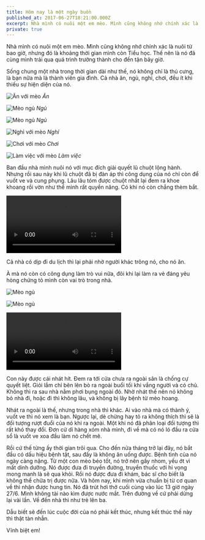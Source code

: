```yaml
---
title: Hôm nay là một ngày buồn
published_at: 2017-06-27T18:21:00.000Z
excerpt: Nhà mình có nuôi một em mèo. Mình cũng không nhớ chính xác là nuôi từ bao giờ, nhưng đó là khoảng thời gian mình còn Tiểu học. Thế nên là nó đã cùng mình trải qua quá trình trưởng thành cho đến tận bây giờ.
private: true
---
```


Nhà mình có nuôi một em mèo. Mình cũng không nhớ chính xác là nuôi từ bao giờ,
nhưng đó là khoảng thời gian mình còn Tiểu học. Thế nên là nó đã cùng mình trải
qua quá trình trưởng thành cho đến tận bây giờ.

Sống chung một nhà trong thời gian dài như thế, nó không chỉ là thú cưng, là bạn
nữa mà là thành viên gia đình. Cả nhà ăn, ngủ, nghỉ, chơi, đều ít khi thiếu sự
hiện diện của nó.

![Ăn với mèo](/assets/images/blog/an-voi-meo.jpg) _Ăn_

![Mèo ngủ](/assets/images/blog/meo-ngu.jpg) _Ngủ_

![Mèo ngủ](/assets/images/blog/meo-ngu-2.jpg) _Ngủ_

![Nghỉ với mèo](/assets/images/blog/nghi-voi-meo.jpg) _Nghỉ_

![Chơi với mèo](/assets/images/blog/choi-voi-meo.jpg) _Chơi_

![Làm việc với mèo](/assets/images/blog/lam-viec-voi-meo.jpg) _Làm việc_

Ban đầu nhà mình nuôi nó với mục đích giải quyết lũ chuột lộng hành. Nhưng rồi
sau này khi lũ chuột đã bị đàn áp thì công dụng của nó chỉ còn để vuốt ve và
cung phụng. Lâu lâu tóm được chuột nhắt lại đem ra khoe khoang rồi vờn như thể
mình rất quyền năng. Có khi nó còn chẳng thèm bắt.

![Mèo vờn chuột](/assets/images/blog/meo-von-chuot.mp4)

Cả nhà có dịp đi du lịch thì lại phải nhờ người khác trông nó, cho nó ăn.

À mà nó còn có công dụng làm trò vui nữa, đôi khi lại làm ra vẻ đáng yêu hòng
chứng tỏ mình còn vai trò trong nhà.

![Mèo ngủ](/assets/images/blog/meo-ngu-2.jpg)

![Mèo ngủ](/assets/images/blog/meo-ngu-3.jpg)

![Mèo lên cầu thang](/assets/images/blog/meo-len-cau-thang.mp4)

Con này được cái nhát hít. Đem ra tới cửa chưa ra ngoài sân là chống cự quyết
liệt. Giỏi lắm chỉ bẽn lẽn bò ra ngoài buổi tối khi vắng người và có chủ. Không
thì ra sau nhà nằm phơi bụng ngoài đó. Nhờ nhát thế nên nó không bỏ nhà đi, hoặc
đi thì không lâu, và không bị lây bệnh từ mèo hoang.

Nhát ra ngoài là thế, nhưng trong nhà thì khác. Ai vào nhà mà có thành ý, vuốt
ve thì nó xem là bạn. Ngược lại, dè chừng hay tỏ ra không thích thì sẽ là đối
tượng rượt đuổi của nó khi ra ngoài. Một khi nó đã phân loại đối tượng thì rất
khó thay đổi. Đơn cử dì hàng xóm nhà mình, đi về mà có nó ló đầu ra cửa sổ là
vuốt ve xoa đầu làm nó chết mê.

Rồi cứ thế từng ấy thời gian trôi qua. Cho đến nửa tháng trở lại đây, nó bắt đầu
có dấu hiệu bệnh tật, sau đấy là không ăn uống được. Bệnh tình của nó ngày càng
nặng. Từ một con mèo béo tốt, nó trở nên gầy nhom, yếu ớt vì mất dinh dưỡng. Nó
được đưa đi truyền đường, truyền thuốc với hi vọng mong manh là sẽ qua khỏi. Rồi
nó được đưa đi khám, bác sĩ cho biết là không thể chữa trị được nữa. Và hôm nay,
khi mình vừa chuẩn bị từ cơ quan về thì nhận được hung tin. Nó đã trút hơi thở
cuối cùng vào lúc 13 giờ ngày 27/6. Mình không tài nào kìm được nước mắt. Trên
đường về cứ phải dừng lại vài lần. Về đến nhà thì như trẻ lên ba.

Dẫu biết sẽ đến lúc cuộc đời của nó phải kết thúc, nhưng kết thúc thế này thì
thật tàn nhẫn.

Vĩnh biệt em!
